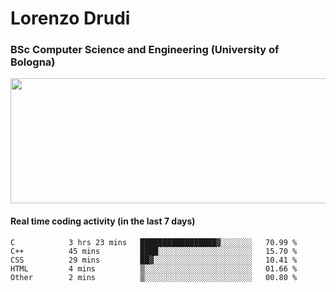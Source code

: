 # Lorenzo Drudi
### BSc Computer Science and Engineering (University of Bologna)

<img src="https://github-readme-stats.vercel.app/api?username=LorenzoDrudi&count_private=true&show_icons=true&theme=gruvbox" height=200px width=550px>

<!---Use wakatime plugins to track the coding time--->
#### Real time coding activity (in the last 7 days)
<!--START_SECTION:waka-->

```text
C            3 hrs 23 mins   █████████████████▓░░░░░░░   70.99 %
C++          45 mins         ████░░░░░░░░░░░░░░░░░░░░░   15.70 %
CSS          29 mins         ██▓░░░░░░░░░░░░░░░░░░░░░░   10.41 %
HTML         4 mins          ▒░░░░░░░░░░░░░░░░░░░░░░░░   01.66 %
Other        2 mins          ▒░░░░░░░░░░░░░░░░░░░░░░░░   00.80 %
```

<!--END_SECTION:waka-->
